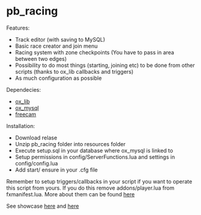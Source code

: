 # pb_racing

Features:
- Track editor (with saving to MySQL)
- Basic race creator and join menu
- Racing system with zone checkpoints (You have to pass in area between two edges)
- Possibility to do most things (starting, joining etc) to be done from other scripts (thanks to ox_lib callbacks and triggers)
- As much configuration as possible

Dependecies:
- [ox_lib](https://github.com/overextended/ox_lib)
- [ox_mysql](https://github.com/overextended/oxmysql)
- [freecam](https://github.com/Deltanic/fivem-freecam)

Installation:
- Download relase
- Unzip pb_racing folder into resources folder
- Execute setup.sql in your database where ox_mysql is linked to
- Setup permissions in config/ServerFunctions.lua and settings in config/config.lua
- Add start/ ensure in your .cfg file

Remember to setup triggers/callbacks in your script if you want to operate this script from yours. If you do this remove addons/player.lua from fxmanifest.lua. More about them can be found [here](https://github.com/pb450/pb_racing/wiki/Script-events-and-callbacks---Permission)

See showcase [here](https://youtu.be/vQpSyQABEcg) and [here](https://youtu.be/ebEtwXBmJ00)

